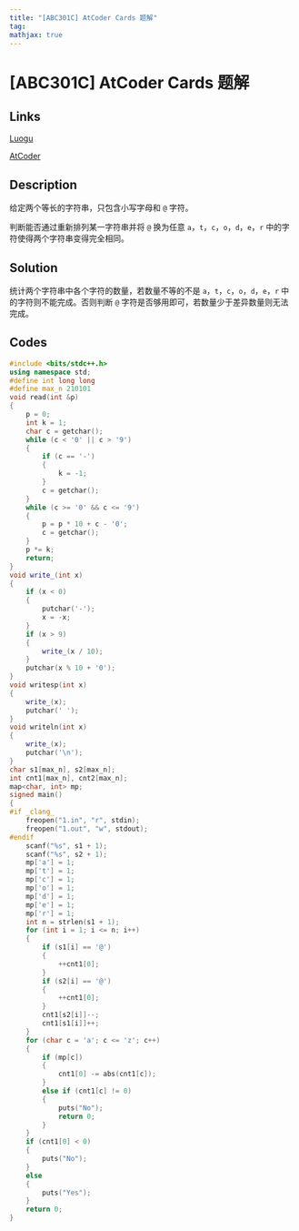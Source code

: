 ```yaml
---
title: "[ABC301C] AtCoder Cards 题解"
tag: 
mathjax: true
---
```


# [ABC301C] AtCoder Cards 题解

## Links

[Luogu](https://www.luogu.com.cn/problem/AT_abc301_c)

[AtCoder](https://atcoder.jp/contests/abc301/tasks/abc301_c)

## Description

给定两个等长的字符串，只包含小写字母和 `@` 字符。

判断能否通过重新排列某一字符串并将 `@` 换为任意 `a`，`t`，`c`，`o`，`d`，`e`，`r` 中的字符使得两个字符串变得完全相同。

## Solution

统计两个字符串中各个字符的数量，若数量不等的不是 `a`，`t`，`c`，`o`，`d`，`e`，`r` 中的字符则不能完成。否则判断 `@` 字符是否够用即可，若数量少于差异数量则无法完成。

## Codes

```cpp
#include <bits/stdc++.h>
using namespace std;
#define int long long
#define max_n 210101
void read(int &p)
{
    p = 0;
    int k = 1;
    char c = getchar();
    while (c < '0' || c > '9')
    {
        if (c == '-')
        {
            k = -1;
        }
        c = getchar();
    }
    while (c >= '0' && c <= '9')
    {
        p = p * 10 + c - '0';
        c = getchar();
    }
    p *= k;
    return;
}
void write_(int x)
{
    if (x < 0)
    {
        putchar('-');
        x = -x;
    }
    if (x > 9)
    {
        write_(x / 10);
    }
    putchar(x % 10 + '0');
}
void writesp(int x)
{
    write_(x);
    putchar(' ');
}
void writeln(int x)
{
    write_(x);
    putchar('\n');
}
char s1[max_n], s2[max_n];
int cnt1[max_n], cnt2[max_n];
map<char, int> mp;
signed main()
{
#if _clang_
    freopen("1.in", "r", stdin);
    freopen("1.out", "w", stdout);
#endif
    scanf("%s", s1 + 1);
    scanf("%s", s2 + 1);
    mp['a'] = 1;
    mp['t'] = 1;
    mp['c'] = 1;
    mp['o'] = 1;
    mp['d'] = 1;
    mp['e'] = 1;
    mp['r'] = 1;
    int n = strlen(s1 + 1);
    for (int i = 1; i <= n; i++)
    {
        if (s1[i] == '@')
        {
            ++cnt1[0];
        }
        if (s2[i] == '@')
        {
            ++cnt1[0];
        }
        cnt1[s2[i]]--;
        cnt1[s1[i]]++;
    }
    for (char c = 'a'; c <= 'z'; c++)
    {
        if (mp[c])
        {
            cnt1[0] -= abs(cnt1[c]);
        }
        else if (cnt1[c] != 0)
        {
            puts("No");
            return 0;
        }
    }
    if (cnt1[0] < 0)
    {
        puts("No");
    }
    else
    {
        puts("Yes");
    }
    return 0;
}
```
